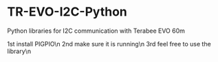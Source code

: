 # TR-EVO-I2C-Python
Python libraries for I2C communication with Terabee EVO 60m

1st install PIGPIO\n
2nd make sure it is running\n
3rd feel free to use the library\n
